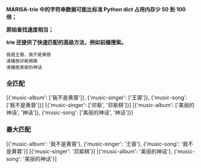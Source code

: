 **MARISA-trie 中的字符串数据可能比标准 Python dict 占用内存少 50 到 100 倍；**

**原始查找速度相当；**

**trie 还提供了快速匹配的高级方法，例如前缀搜索。**



```
我是王蓉，我不是黄蓉
请播放邓紫棋画
请播放美丽的神话
```

### 全匹配

[{'music-album': ['我不是黄蓉']}, {'music-singer': ['王蓉']}, {'music-song': ['我不是黄蓉']}]
[{'music-singer': ['邓紫', '邓紫棋']}]
[{'music-album': ['美丽的神话', '神话']}, {'music-song': ['美丽的神话', '神话']}]

### 最大匹配

[{'music-album': '我不是黄蓉'}, {'music-singer': '王蓉'}, {'music-song': '我不是黄蓉'}]
[{'music-singer': '邓紫棋'}]
[{'music-album': '美丽的神话'}, {'music-song': '美丽的神话'}]
